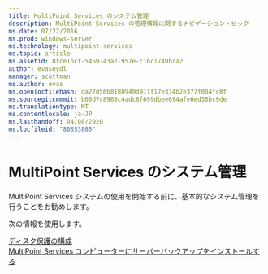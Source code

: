 ```yaml
---
title: MultiPoint Services のシステム管理
description: MultiPoint Services の管理情報に関するナビゲーショントピック
ms.date: 07/22/2016
ms.prod: windows-server
ms.technology: multipoint-services
ms.topic: article
ms.assetid: 8fce1bcf-5459-43a2-957e-c1bc1749bca2
author: evaseydl
manager: scottman
ms.author: evas
ms.openlocfilehash: da27d56b8180949d911f17e334b2e377f004fc8f
ms.sourcegitcommit: b00d7c8968c4adc8f699dbee694afe6ed36bc9de
ms.translationtype: MT
ms.contentlocale: ja-JP
ms.lasthandoff: 04/08/2020
ms.locfileid: "80853885"
---
```

# <a name="system-administration-in-multipoint-services"></a>MultiPoint Services のシステム管理
MultiPoint Services システムの使用を開始する前に、基本的なシステム管理を行うことをお勧めします。  
  
次の情報を使用します。

[ディスク保護の構成](Configure-Disk-Protection-in-MultiPoint-services.md)  
[MultiPoint Services コンピューターにサーバーバックアップをインストールする](Install-Server-Backup-on-your-MultiPoint-services-computer.md) 